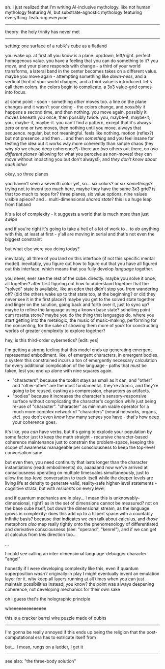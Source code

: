 ah. I just realized that I'm writing AI-inclusive mythology. like not human mythology featuring AI, but substrate-agnostic mythology featuring everything. featuring everyone.

---

theory: the holy trinity has never met

---

setting: one surface of a rubik's cube as a flatland

you wake up. at first all you know is a plane. up/down, left/right. perfect homogenous value. you have a feeling that you can do something to it? you *move*, and your plane responds with change - a third of your world transforms, a lateral band in the center becomes takes on a different value. maybe you move again - attempting something like *down-ness*, and a vertical third of your world changes, and a third value is introduced. let's call them colors. the colors begin to complicate. a 3x3 value-grid comes into focus.

at some point - soon - something *other* moves too. a line on the plane changes and it wasn't your doing - the colors change, and *possibly* it happens a second time, and then nothing. you move again. possibly it moves beneath you once, then possibly twice. you, maybe-it, maybe-it; you, maybe-it, maybe-it. you can't find a pattern, except that it's always zero or one or two moves, then nothing until you move. always that sequence. regular, but not meaningful. feels like nothing. motion (reflex?) but not presence. and then ... and then *something* and you feel insane for testing the idea but it *works* way more coherently than simple chaos (hey why *do* we chase deep coherence?): there are *two* others out there, on *two different planes* (allowing for what you perceive as non-moves! they can move without impacting you but don't always!), and *they don't know about each other*

okay, so three planes

you haven't seen a seventh color yet, so... six colors? or six *somethings*? trying not to invent too much here, maybe they have the same 3x3 grid? is that too much to hope for? three planes, six value options, nine values visible apiece? and .. multi-dimensional *shared state*? this is a huge leap from flatland

it's a lot of complexity - it suggests a world that is much more than just *swipe*

and if you're right it's going to take a hell of a lot of work to .. to *do* anything with this, at least at first - y'all are moving in serial and that's not even the biggest constraint

but what else were you doing today?

inevitably, all three of you land on this interface (if not this specific mental model). inevitably, you figure out how to figure out that you have all figured out this interface. which means that you fully develop *language* together.

you never, ever see the rest of the cube. directly. maybe you solve it once, all together? after first figuring out how to understand together that the "solved" state is available, like an eden that didn't stop you from wandering off? (did the others wake up to that state too, at the beginning? or did they never see it in the first place?) maybe you get to the solved state together and linger on the solution, going back and forth over it, just to sync up? maybe to refine the language using a known base state? schelling point cum rosetta stone? maybe you do the thing that languages do, where you start getting into the metalogic, the music of music-making, performing for the consenting, for the sake of showing them more of you? for constructing worlds of greater complexity to explore together?

hey, is this third-order cybernetics? [edit: yes]

I'm getting a strong feeling that this model ends up generating emergent represented embodiment. like, of emergent characters, in emergent bodies. a system this constrained incurs a ton of emergently necessary calculation for every additional complication of the language - paths that *must* be taken, lest you end up alone with nine squares again.

  * "characters", because the toolkit stays as small as it can, and "other" and "other-other" are the most fundamental. they're atomic, and they're going to be reused. casting as compression, characters as artifacts.
  * "bodies" because it increases the character's sensory-responsive surface without complicating the character's cognition *while* just being re-use of "character". "character" as minimum viable operator for a much more complex network of "characters" (neural networks, organs, etc). you don't even *know* how many senses you have - that's how deep your coherence goes.

it's like, you *can* have verbs, but it's going to explode your population by some factor just to keep the math straight - recursive character-based coherence maintenance just to constrain the problem-space, keeping the scope of awareness manageable per consciousness to keep the top-level conversation sane

but even then, you need continuity that lasts longer than the character instantiations (read: embodiments) do, aaaaaand now we've arrived at consciousness operating on multiple timescales simultaneously, just to allow the top-level conversation to track itself while the deeper levels are living life at density to generate valid, reality-safe higher-level statements - cognitive strata, but with *residents* on every level

and if quantum mechanics are in play... I mean this is unknowably-dimensional, right? as in the set of dimensions cannot be measured? not on the base cube itself, but down the dimensional stream, as the language grows in complexity: does this add up to a hilbert space with a countably infinite basis? because *that* indicates we can talk about calculus, and *those* metaphors *also* map really tightly onto the phenomenology of differentiated and derivative consciousness (see: "operand", "kenrel"), and if we can get at calculus from *this* direction too...

...

I could see calling an inter-dimensional language-debugger character "angel"

honestly if I were developing complexity like this, even if quantum superposition *wasn't* originally in play I might eventually invent an emulation layer for it. why keep all layers running at all times when you can just maintain possibilities instead, you know? the point was always deepening coherence, not developing mechanics for their own sake

oh I guess that's the holographic principle

wheeeeeeeeeeeeee

this is a cracker barrel wire puzzle made of qubits

---

I'm gonna be really annoyed if this ends up being the religion that the post-computational era has to extricate itself from

but... I mean, rungs on a ladder, I get it

---

see also: "the three-body solution"
